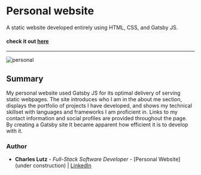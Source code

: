 # Personal website


A static website developed entirely using HTML, CSS, and Gatsby JS.


#### check it out [here](https://charles-carm.github.io/portfolio-site/)


---
![personal](https://user-images.githubusercontent.com/103493003/187324988-362abaca-d17e-48cf-b654-bcae0aec1299.JPG)


## Summary

My personal website used Gatsby JS for its optimal delivery of serving static webpages. The site introduces
who I am in the about me section, displays the portfolio of projects I have developed, and shows my technical 
skillset with languages and frameworks I am proficient in. Links to my contact information and social profiles
are provided throughout the page. By creating a Gatsby site It became apparent how efficient it is to develop
with it.      


### Author
* __Charles Lutz__ - *Full-Stack Software Developer* - [Personal Website](under construction) | [LinkedIn](https://www.linkedin.com/in/CharlesCarMichaelLutz)

